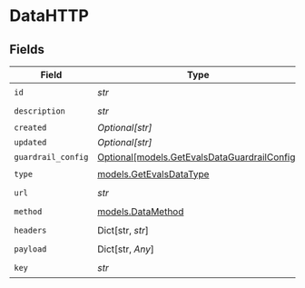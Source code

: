 # DataHTTP


## Fields

| Field                                                                                    | Type                                                                                     | Required                                                                                 | Description                                                                              |
| ---------------------------------------------------------------------------------------- | ---------------------------------------------------------------------------------------- | ---------------------------------------------------------------------------------------- | ---------------------------------------------------------------------------------------- |
| `id`                                                                                     | *str*                                                                                    | :heavy_check_mark:                                                                       | N/A                                                                                      |
| `description`                                                                            | *str*                                                                                    | :heavy_check_mark:                                                                       | N/A                                                                                      |
| `created`                                                                                | *Optional[str]*                                                                          | :heavy_minus_sign:                                                                       | N/A                                                                                      |
| `updated`                                                                                | *Optional[str]*                                                                          | :heavy_minus_sign:                                                                       | N/A                                                                                      |
| `guardrail_config`                                                                       | [Optional[models.GetEvalsDataGuardrailConfig]](../models/getevalsdataguardrailconfig.md) | :heavy_minus_sign:                                                                       | N/A                                                                                      |
| `type`                                                                                   | [models.GetEvalsDataType](../models/getevalsdatatype.md)                                 | :heavy_check_mark:                                                                       | N/A                                                                                      |
| `url`                                                                                    | *str*                                                                                    | :heavy_check_mark:                                                                       | N/A                                                                                      |
| `method`                                                                                 | [models.DataMethod](../models/datamethod.md)                                             | :heavy_check_mark:                                                                       | N/A                                                                                      |
| `headers`                                                                                | Dict[str, *str*]                                                                         | :heavy_check_mark:                                                                       | N/A                                                                                      |
| `payload`                                                                                | Dict[str, *Any*]                                                                         | :heavy_check_mark:                                                                       | N/A                                                                                      |
| `key`                                                                                    | *str*                                                                                    | :heavy_check_mark:                                                                       | N/A                                                                                      |